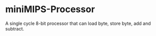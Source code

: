 # miniMIPS-Processor
A single cycle 8-bit processor that can load byte, store byte, add and subtract.
